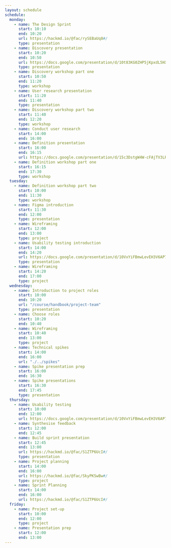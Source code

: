 ```yaml
---
layout: schedule
schedule:
  monday:
    - name: The Design Sprint
      start: 10:10
      end: 10:20
      url: https://hackmd.io/@fac/rySEBaUq8#/
      type: presentation
    - name: Discovery presentation
      start: 10:20
      end: 10:50
      url: https://docs.google.com/presentation/d/10t83KG0ZHP5jKpxdL5HX8hkQDqvf2f01qJs-NkeqjX8/edit?usp=sharing
      type: presentation
    - name: Discovery workshop part one
      start: 10:50
      end: 11:20
      type: workshop
    - name: User research presentation
      start: 11:20
      end: 11:40
      type: presentation
    - name: Discovery workshop part two
      start: 11:40
      end: 12:20
      type: workshop
    - name: Conduct user research
      start: 14:00
      end: 16:00
    - name: Definition presentation
      start: 16:00
      end: 16:15
      url: https://docs.google.com/presentation/d/15c3DstgW4W-cFAjTV3LRNuvS9D7Ny5_UMOMYqW-Nvj0/edit?usp=sharing
    - name: Definition workshop part one
      start: 16:15
      end: 17:30
      type: workshop
  tuesday:
    - name: Definition workshop part two
      start: 10:00
      end: 11:30
      type: workshop
    - name: Figma introduction
      start: 11:30
      end: 12:00
      type: presentation
    - name: Wireframing
      start: 12:00
      end: 13:00
      type: project
    - name: Usability testing introduction
      start: 14:00
      end: 14:20
      url: https://docs.google.com/presentation/d/10VxYiFBmwLevEH3V6AP74ibf_JRt51Gd-295TICrWQU/edit?usp=sharing
      type: presentation
    - name: Wireframing
      start: 14:20
      end: 17:00
      type: project
  wednesday:
    - name: Introduction to project roles
      start: 10:00
      end: 10:20
      url: "/course/handbook/project-team"
      type: presentation
    - name: Choose roles
      start: 10:20
      end: 10:40
    - name: Wireframing
      start: 10:40
      end: 13:00
      type: project
    - name: Technical spikes
      start: 14:00
      end: 16:00
      url: "./../spikes"
    - name: Spike presentation prep
      start: 16:00
      end: 16:30
    - name: Spike presentations
      start: 16:30
      end: 17:45
      type: presentation
  thursday:
    - name: Usability testing
      start: 10:00
      end: 12:00
      url: https://docs.google.com/presentation/d/10VxYiFBmwLevEH3V6AP74ibf_JRt51Gd-295TICrWQU/edit?usp=sharing
    - name: Synthesise feedback
      start: 12:00
      end: 12:45
    - name: Build sprint presentation
      start: 12:45
      end: 13:00
      url: https://hackmd.io/@fac/S1ZTP6UcI#/
      type: presentation
    - name: Project planning
      start: 14:00
      end: 16:00
      url: https://hackmd.io/@fac/SkyPKSwBw#/
      type: project
    - name: Sprint Planning
      start: 14:00
      end: 16:00
      url: https://hackmd.io/@fac/S1ZTP6UcI#/
  friday:
    - name: Project set-up
      start: 10:00
      end: 12:00
      type: project
    - name: Presentation prep
      start: 12:00
      end: 13:00
---
```

